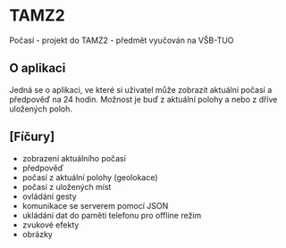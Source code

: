 # TAMZ2
Počasí - projekt do TAMZ2 - předmět vyučován na VŠB-TUO

## O aplikaci
Jedná se o aplikaci, ve které si uživatel může zobrazit aktuální počasí a předpověď na 24 hodin. Možnost je buď z aktuální polohy a nebo z dříve uložených poloh.

## [Fíčury]
* zobrazení aktuálního počasí
* předpověď
* počasí z aktuální polohy (geolokace)
* počasí z uložených míst
* ovládání gesty
* komunikace se serverem pomocí JSON
* ukládání dat do paměti telefonu pro offline režim
* zvukové efekty
* obrázky
